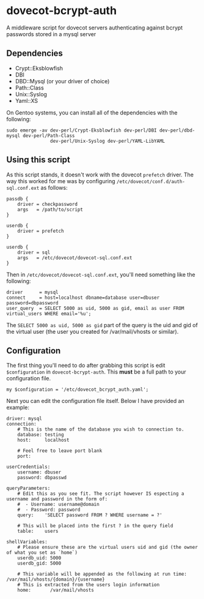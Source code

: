 # dovecot-bcrypt-auth
A middleware script for dovecot servers authenticating against bcrypt passwords stored in a mysql server

## Dependencies
 - Crypt::Eksblowfish
 - DBI
 - DBD::Mysql (or your driver of choice)
 - Path::Class
 - Unix::Syslog
 - Yaml::XS
 
On Gentoo systems, you can install all of the dependencies with the following:

```
sudo emerge -av dev-perl/Crypt-Eksblowfish dev-perl/DBI dev-perl/dbd-mysql dev-perl/Path-Class
                dev-perl/Unix-Syslog dev-perl/YAML-LibYAML
```
## Using this script
As this script stands, it doesn't work with the dovecot `prefetch` driver. The way this worked for me was by
configuring `/etc/dovecot/conf.d/auth-sql.conf.ext` as follows:

```
passdb {
    driver = checkpassword
    args   = /path/to/script
}

userdb {
    driver = prefetch
}

userdb {
    driver = sql
    args   = /etc/dovecot/dovecot-sql.conf.ext
}
```

Then in `/etc/dovecot/dovecot-sql.conf.ext`, you'll need something like the following:

```
driver      = mysql
connect     = host=localhost dbname=database user=dbuser password=dbpassword
user_query  = SELECT 5000 as uid, 5000 as gid, email as user FROM virtual_users WHERE email='%u';
```

The `SELECT 5000 as uid, 5000 as gid` part of the query is the uid and gid of the virtual user (the user you
created for /var/mail/vhosts or similar).

## Configuration
The first thing you'll need to do after grabbing this script is edit `$configuration` in `dovecot-bcrypt-auth`.
This **must** be a full path to your configuration file.

```
my $configuration = '/etc/dovecot_bcrypt_auth.yaml';
```

Next you can edit the configuration file itself. Below I have provided an example:

```
driver: mysql
connection:
    # This is the name of the database you wish to connection to.
    database: testing
    host:     localhost

    # Feel free to leave port blank
    port:

userCredentials:
    username: dbuser
    password: dbpasswd

queryParameters:
    # Edit this as you see fit. The script however IS especting a username and password in the form of:
    #  - Username: username@domain
    #  - Password: password
    query:    'SELECT password FROM ? WHERE username = ?'

    # This will be placed into the first ? in the query field
    table:    users

shellVariables:
    # Please ensure these are the virtual users uid and gid (the owner of what you set as `home`)
    userdb_uid: 5000
    userdb_gid: 5000

    # This variable will be appended as the following at run time: /var/mail/vhosts/{domain}/{username}
    # This is extracted from the users login information
    home:       /var/mail/vhosts
